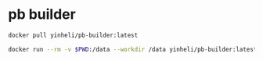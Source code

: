 # pb builder

```bash
docker pull yinheli/pb-builder:latest
```

```bash
docker run --rm -v $PWD:/data --workdir /data yinheli/pb-builder:latest make all
```
